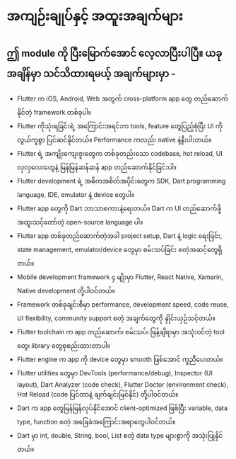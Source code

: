 # အကျဉ်းချုပ်နှင့် အထူးအချက်များ 

## ဤ module ကို ပြီးမြောက်အောင် လေ့လာပြီးပါပြီ။ ယခုအချိန်မှာ သင်သိထားရမယ့် အချက်များမှာ -

- Flutter က iOS, Android, Web အတွက် cross-platform app တွေ တည်ဆောက်နိုင်တဲ့ framework တစ်ခုပါ။
- Flutter ကိုသုံးရခြင်းရဲ့ အကြောင်းအရင်းက tools, feature တွေပြည့်စုံပြီး UI ကိုလွယ်ကူစွာ ပြင်ဆင်နိုင်တယ်။ Performance ကလည်း native နဲ့နီးပါးတယ်။
- Flutter ရဲ့ အကျိုးကျေးဇူးတွေက တစ်ခုတည်းသော codebase, hot reload, UI လှလှလေးတွေနဲ့ မြန်မြန်ဆန်ဆန် app တည်ဆောက်နိုင်ခြင်းပါ။
- Flutter development ရဲ့ အဓိကအစိတ်အပိုင်းတွေက SDK, Dart programming language, IDE, emulator နဲ့ device တွေပါ။
- Flutter app တွေကို Dart ဘာသာစကားနဲ့ရေးတယ်။ Dart က UI တည်ဆောက်ဖို့ အထူးသင့်တော်တဲ့ open-source language ပါ။
- Flutter app တစ်ခုတည်ဆောက်တဲ့အခါ project setup, Dart နဲ့ logic ရေးခြင်း, state management, emulator/device တွေမှာ စမ်းသပ်ခြင်း စတဲ့အဆင့်တွေရှိတယ်။
- Mobile development framework ၄ မျိုးမှာ Flutter, React Native, Xamarin, Native development တို့ပါဝင်တယ်။
- Framework တစ်ခုချင်းစီမှာ performance, development speed, code reuse, UI flexibility, community support စတဲ့ အချက်တွေကို နှိုင်းယှဉ်သင့်တယ်။
- Flutter toolchain က app တည်ဆောက်၊ စမ်းသပ်၊ ဖြန့်ချိရာမှာ အသုံးဝင်တဲ့ tool တွေ၊ library တွေစုစည်းထားတာပါ။
- Flutter engine က app ကို device တွေမှာ smooth ဖြစ်အောင် ကူညီပေးတယ်။
- Flutter utilities တွေမှာ DevTools (performance/debug), Inspector (UI layout), Dart Analyzer (code check), Flutter Doctor (environment check), Hot Reload (code ပြင်တာနဲ့ ချက်ချင်းမြင်နိုင်) တို့ပါဝင်တယ်။
- Dart က app တွေမြန်မြန်လုပ်နိုင်အောင် client-optimized ဖြစ်ပြီး variable, data type, function စတဲ့ အခြေခံအကြောင်းအရာတွေပါဝင်တယ်။
- Dart မှာ int, double, String, bool, List စတဲ့ data type များစွာကို အသုံးပြုနိုင်တယ်။
